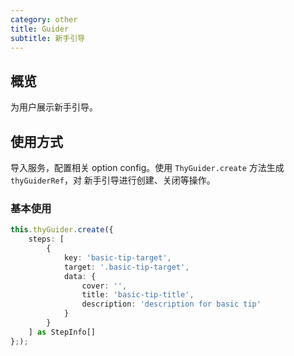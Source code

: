 ```yaml
---
category: other
title: Guider
subtitle: 新手引导
---
```


## 概览

为用户展示新手引导。

## 使用方式

导入服务，配置相关 option config。使用 `ThyGuider.create` 方法生成 `thyGuiderRef`，对
新手引导进行创建、关闭等操作。  

### 基本使用
```typescript
this.thyGuider.create({
    steps: [
        {
            key: 'basic-tip-target',
            target: '.basic-tip-target',
            data: {
                cover: '',
                title: 'basic-tip-title',
                description: 'description for basic tip'
            }
        }
    ] as StepInfo[]
};);
```




